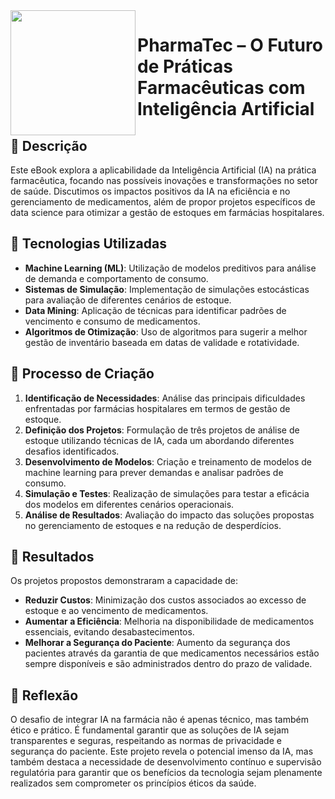 
<img src="https://th.bing.com/th/id/OIG1.Gqb55lpS411ZwCA59xtE?pid=ImgGn" width="200" align="left" />

# PharmaTec – O Futuro de Práticas Farmacêuticas com Inteligência Artificial 




## 📒 Descrição
Este eBook explora a aplicabilidade da Inteligência Artificial (IA) na prática farmacêutica, focando nas possíveis inovações e transformações no setor de saúde. Discutimos os impactos positivos da IA na eficiência e no gerenciamento de medicamentos, além de propor projetos específicos de data science para otimizar a gestão de estoques em farmácias hospitalares. 


## 🤖 Tecnologias Utilizadas
- **Machine Learning (ML)**: Utilização de modelos preditivos para análise de demanda e comportamento de consumo.
- **Sistemas de Simulação**: Implementação de simulações estocásticas para avaliação de diferentes cenários de estoque.
- **Data Mining**: Aplicação de técnicas para identificar padrões de vencimento e consumo de medicamentos.
- **Algoritmos de Otimização**: Uso de algoritmos para sugerir a melhor gestão de inventário baseada em datas de validade e rotatividade.

## 🧐 Processo de Criação
1. **Identificação de Necessidades**: Análise das principais dificuldades enfrentadas por farmácias hospitalares em termos de gestão de estoque.
2. **Definição dos Projetos**: Formulação de três projetos de análise de estoque utilizando técnicas de IA, cada um abordando diferentes desafios identificados.
3. **Desenvolvimento de Modelos**: Criação e treinamento de modelos de machine learning para prever demandas e analisar padrões de consumo.
4. **Simulação e Testes**: Realização de simulações para testar a eficácia dos modelos em diferentes cenários operacionais.
5. **Análise de Resultados**: Avaliação do impacto das soluções propostas no gerenciamento de estoques e na redução de desperdícios.

## 🚀 Resultados
Os projetos propostos demonstraram a capacidade de:
- **Reduzir Custos**: Minimização dos custos associados ao excesso de estoque e ao vencimento de medicamentos.
- **Aumentar a Eficiência**: Melhoria na disponibilidade de medicamentos essenciais, evitando desabastecimentos.
- **Melhorar a Segurança do Paciente**: Aumento da segurança dos pacientes através da garantia de que medicamentos necessários estão sempre disponíveis e são administrados dentro do prazo de validade.

## 💭 Reflexão
O desafio de integrar IA na farmácia não é apenas técnico, mas também ético e prático. É fundamental garantir que as soluções de IA sejam transparentes e seguras, respeitando as normas de privacidade e segurança do paciente. Este projeto revela o potencial imenso da IA, mas também destaca a necessidade de desenvolvimento contínuo e supervisão regulatória para garantir que os benefícios da tecnologia sejam plenamente realizados sem comprometer os princípios éticos da saúde.
